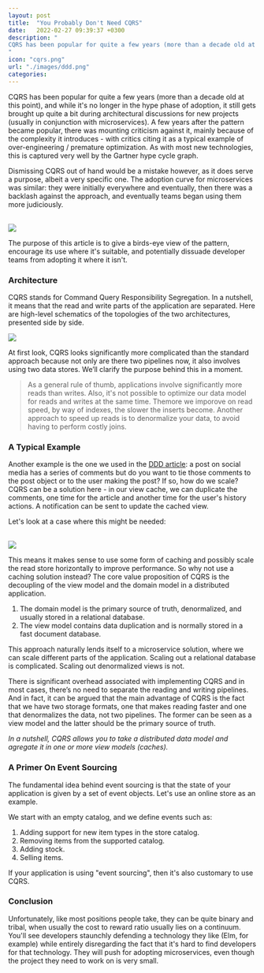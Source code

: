 ```yaml
---
layout: post
title:  "You Probably Don't Need CQRS"
date:   2022-02-27 09:39:37 +0300
description: "
CQRS has been popular for quite a few years (more than a decade old at this point), and while it's no longer in the hype phase of adoption, it still gets brought up quite a bit during architectural discussions for new projects (usually in conjunction with microservices). A few years after the pattern became popular, there was mounting criticism against it, mainly because of the complexity it introduces - with critics citing it as a typical example of over-engineering / premature optimization.
"
icon: "cqrs.png"
url: "./images/ddd.png"
categories:
---
```

CQRS has been popular for quite a few years (more than a decade old at this point), and while it's no longer in the hype phase of adoption, it still gets brought up quite a bit during architectural discussions for new projects (usually in conjunction with microservices). A few years after the pattern became popular, there was mounting criticism against it, mainly because of the complexity it introduces - with critics citing it as a typical example of over-engineering / premature optimization. As with most new technologies, this is captured very well by the Gartner hype cycle graph. 

Dismissing CQRS out of hand would be a mistake however, as it does serve a purpose, albeit a very specific one. The adoption curve for microservices was similar: they were initially everywhere and eventually, then there was a backlash against the approach, and eventually teams began using them more judiciously.
 
<br/><img src="hype.png" class="img" />

The purpose of this article is to give a birds-eye view of the pattern, encourage its use where it's suitable, and potentially dissuade developer teams from adopting it where it isn't. 

### Architecture

CQRS stands for Command Query Responsibility Segregation. In a nutshell, it means that the read and write parts of the application are separated. Here are high-level schematics of the topologies of the two architectures, presented side by side.

<img src="x.png" class="img" />

At first look, CQRS looks significantly more complicated than the standard approach because not only are there two pipelines now, it also involves using two data stores. We’ll clarify the purpose behind this in a moment.

> As a general rule of thumb, applications involve significantly more reads than writes. Also, it's not possible to optimize our data model for reads and writes at the same time. Themore 
> we imporove on read speed, by way of indexes, the slower the inserts become. Another approach to speed up reads is to denormalize your data, to avoid having to perform costly joins.


### A Typical Example
Another example is the one we used in the [DDD article](/2022-02-02-ddd): a post on social media has a series of comments but do you want to  tie those comments to the post object or to the user making the post? If so, how do we scale? CQRS can be a solution here - in our view cache, we can duplicate the comments, one time for the article and another time for the user's history actions. A notification can be sent to update the cached view.

Let's look at a case where this might be needed:

<br/><img src="feed.png" class="img" />

This means it makes sense to use some form of caching and possibly scale the read store horizontally to improve performance. So why not use a caching solution instead? The core value proposition of CQRS is the decoupling of the view model and the domain model in a distributed application.  

1. The domain model is the primary source of truth, denormalized, and usually stored in a relational database.
2. The view model contains data duplication and is normally stored in a fast document database.

This approach naturally lends itself to a microservice solution, where we can scale different parts of the application. Scaling out a relational database is complicated. Scaling out denormalized views is not. 

There is significant overhead associated with implementing CQRS and in most cases, there’s no need to separate the reading and writing pipelines. And in fact, it can be argued that the main advantage of CQRS is the fact that we have two storage formats, one that makes reading faster and one that denormalizes the data, not two pipelines. The former can be seen as a view model and the latter should be the primary source of truth.

*In a nutshell, CQRS allows you to take a distributed data model and agregate it in one or more view models (caches).*

### A Primer On Event Sourcing
The fundamental idea behind event sourcing is that the state of your application is given by a set of event objects. Let's use an online store as an example. 

We start with an empty catalog, and we define events such as:
1. Adding support for new item types in the store catalog.
2. Removing items from the supported catalog.
3. Adding stock.
4. Selling items.

If your application is using "event sourcing", then it's also customary to use CQRS.

### Conclusion
Unfortunately, like most positions people take, they can be quite binary and tribal, when usually the cost to reward ratio usually lies on a continuum. You'll see developers staunchly defending a technology they like (Elm, for example) while entirely disregarding the fact that it's hard to find developers for that technology. They will push for adopting microservices, even though the project they need to work on is very small.

